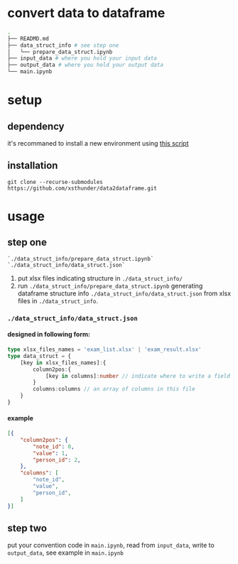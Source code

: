 # convert data to dataframe

```bash
.
├── READMD.md
├── data_struct_info # see step one
│   └── prepare_data_struct.ipynb
├── input_data # where you hold your input data
├── output_data # where you hold your output data
└── main.ipynb
```
# setup
## dependency

it's recommaned to install a new environment using [this script](https://github.com/xsthunder/linux-setting/blob/master/bash-script/conda/create-clean-data.sh)

## installation

```
git clone --recurse-submodules https://github.com/xsthunder/data2dataframe.git
```

# usage
## step one

```
`./data_struct_info/prepare_data_struct.ipynb`
`./data_struct_info/data_struct.json`
```

1. put xlsx files indicating structure in `./data_struct_info/`
2. run `./data_struct_info/prepare_data_struct.ipynb` generating dataframe structure info `./data_struct_info/data_struct.json` from xlsx files in `./data_struct_info`.

### `./data_struct_info/data_struct.json` 

#### designed in following form:

```typescript
type xlsx_files_names = 'exam_list.xlsx' | 'exam_result.xlsx'
type data_struct = {
    [key in xlsx_files_names]:{
        column2pos:{
            [key in columns]:number // indicate where to write a field
        }
        columns:columns // an array of columns in this file
    }
}
```

#### example

```json
[{
    "column2pos": {
        "note_id": 0,
        "value": 1,
        "person_id": 2,
    },
    "columns": [
        "note_id",
        "value",
        "person_id",
    ]
}]
```

## step two

put your convention code in `main.ipynb`, read from `input_data`, write to `output_data`, see example in `main.ipynb`
